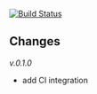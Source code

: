 [![Build Status](https://travis-ci.com/afractal/Daze.Spa.svg?token=sN9qiKvy34fJyhwzHohM&branch=master)](https://travis-ci.com/afractal/Daze.Spa)


## Changes

*v.0.1.0*

- add CI integration
